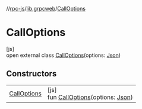 //[rpc-js](../../../index.md)/[lib.grpcweb](../index.md)/[CallOptions](index.md)

# CallOptions

[js]\
open external class [CallOptions](index.md)(options: [Json](https://kotlinlang.org/api/latest/jvm/stdlib/kotlin.js/-json/index.html))

## Constructors

| | |
|---|---|
| [CallOptions](-call-options.md) | [js]<br>fun [CallOptions](-call-options.md)(options: [Json](https://kotlinlang.org/api/latest/jvm/stdlib/kotlin.js/-json/index.html)) |
